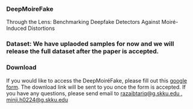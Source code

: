 ### DeepMoireFake
Through the Lens: Benchmarking Deepfake Detectors Against Moiré-Induced Distortions

### Dataset: We have uplaoded samples for now and we will release the full dataset after the paper is accepted.

### Download

If you would like to access the DeepMoiréFake, please fill out this [google form](https://forms.gle/QVrEyB5FtyT9Qgke7). The download link will be sent to you once the form is accepted. If you have any questions, please send email to [razaibtariq@g.skku.edu , minji.h0224@g.skku.edu]()
